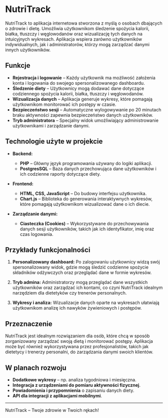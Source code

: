 # NutriTrack

NutriTrack to aplikacja internetowa stworzona z myślą o osobach dbających o zdrowie i dietę. Umożliwia użytkownikom śledzenie spożycia kalorii, białka, tłuszczy i węglowodanów oraz wizualizację tych danych na intuicyjnych wykresach. Aplikacja wspiera zarówno użytkowników indywidualnych, jak i administratorów, którzy mogą zarządzać danymi innych użytkowników.

## Funkcje

- **Rejestracja i logowanie** – Każdy użytkownik ma możliwość założenia konta i logowania do swojego spersonalizowanego dashboardu.
- **Śledzenie diety** – Użytkownicy mogą dodawać dane dotyczące codziennego spożycia kalorii, białka, tłuszczy i węglowodanów.
- **Wizualizacja danych** – Aplikacja generuje wykresy, które pomagają użytkownikom monitorować ich postępy w czasie.
- **Bezpieczeństwo sesji** – Automatyczne wylogowywanie po 20 minutach braku aktywności zapewnia bezpieczeństwo danych użytkowników.
- **Tryb administratora** – Specjalny widok umożliwiający administrowanie użytkownikami i zarządzanie danymi.

## Technologie użyte w projekcie

- **Backend:**
    - **PHP** – Główny język programowania używany do logiki aplikacji.
    - **PostgresSQL** – Baza danych przechowująca dane użytkowników i ich codzienne raporty dotyczące diety.

- **Frontend:**
    - **HTML, CSS, JavaScript** – Do budowy interfejsu użytkownika.
    - **Chart.js** – Biblioteka do generowania interaktywnych wykresów, które pomagają użytkownikom wizualizować dane o ich diecie.

- **Zarządzanie danymi:**
    - **Ciasteczka (Cookies)** – Wykorzystywane do przechowywania danych sesji użytkowników, takich jak ich identyfikator, imię oraz czas logowania.

## Przykłady funkcjonalności

1. **Personalizowany dashboard:**
   Po zalogowaniu użytkownicy widzą swój spersonalizowany widok, gdzie mogą śledzić codzienne spożycie składników odżywczych oraz przeglądać dane w formie wykresów.

2. **Tryb admina:**
   Administratorzy mogą przeglądać dane wszystkich użytkowników oraz zarządzać ich kontami, co czyni NutriTrack idealnym narzędziem dla dietetyków czy trenerów personalnych.

3. **Wykresy i analiza:**
   Wizualizacje danych oparte na wykresach ułatwiają użytkownikom analizę ich nawyków żywieniowych i postępów.

## Przeznaczenie

NutriTrack jest idealnym rozwiązaniem dla osób, które chcą w sposób zorganizowany zarządzać swoją dietą i monitorować postępy. Aplikacja może być również wykorzystywana przez profesjonalistów, takich jak dietetycy i trenerzy personalni, do zarządzania danymi swoich klientów.

## W planach rozwoju

- **Dodatkowe wykresy** – np. analiza tygodniowa i miesięczna.
- **Integracja z urządzeniami do pomiaru aktywności fizycznej**.
- **Powiadomienia i przypomnienia** o zapisaniu danych diety.
- **API dla integracji z aplikacjami mobilnymi**.

---

NutriTrack – Twoje zdrowie w Twoich rękach!





